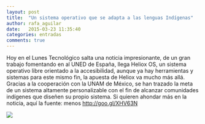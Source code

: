 ```yaml
---
layout: post
title:  "Un sistema operativo que se adapta a las lenguas Indígenas"
author: rafa_aguilar
date:   2015-03-23 11:35:40
categories: entradas
comments: true
---
```


 Hoy en el Lunes Tecnológico salta una noticia impresionante, de un gran trabajo fomentando en al UNED de España, llega Heliox OS, un sistema operativo libre orientado a la accesibilidad, aunque ya hay herramientas y sistemas para este mismo fin, la apuesta de Heliox va mucho más allá. Gracias a la cooperación con la UNAM de México, se han trazado la meta de un sistema altamente personalizable con el fin de alcanzar comunidades indígenes que diseñen su propio sistema. Si quieren ahondar más en la noticia, aquí la fuente: menos http://goo.gl/XHV63N 
 
![](http://noticiasdelaciencia.com/upload/img/periodico/img_26208.jpg)
